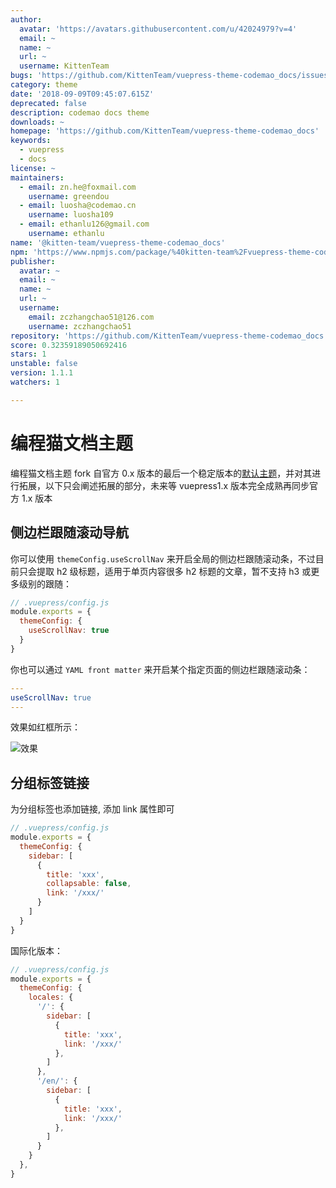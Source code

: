 ```yaml
---
author:
  avatar: 'https://avatars.githubusercontent.com/u/42024979?v=4'
  email: ~
  name: ~
  url: ~
  username: KittenTeam
bugs: 'https://github.com/KittenTeam/vuepress-theme-codemao_docs/issues'
category: theme
date: '2018-09-09T09:45:07.615Z'
deprecated: false
description: codemao docs theme
downloads: ~
homepage: 'https://github.com/KittenTeam/vuepress-theme-codemao_docs'
keywords:
  - vuepress
  - docs
license: ~
maintainers:
  - email: zn.he@foxmail.com
    username: greendou
  - email: luosha@codemao.cn
    username: luosha109
  - email: ethanlu126@gmail.com
    username: ethanlu
name: '@kitten-team/vuepress-theme-codemao_docs'
npm: 'https://www.npmjs.com/package/%40kitten-team%2Fvuepress-theme-codemao_docs'
publisher:
  avatar: ~
  email: ~
  name: ~
  url: ~
  username:
    email: zczhangchao51@126.com
    username: zczhangchao51
repository: 'https://github.com/KittenTeam/vuepress-theme-codemao_docs'
score: 0.32359189050692416
stars: 1
unstable: false
version: 1.1.1
watchers: 1

---
```


# 编程猫文档主题

编程猫文档主题 fork 自官方 0.x 版本的最后一个稳定版本的[默认主题](https://v0.vuepress.vuejs.org/zh/default-theme-config/)，并对其进行拓展，以下只会阐述拓展的部分，未来等 vuepress1.x 版本完全成熟再同步官方 1.x 版本

## 侧边栏跟随滚动导航

你可以使用 `themeConfig.useScrollNav` 来开启全局的侧边栏跟随滚动条，不过目前只会提取 h2 级标题，适用于单页内容很多 h2 标题的文章，暂不支持 h3 或更多级别的跟随：

```js
// .vuepress/config.js
module.exports = {
  themeConfig: {
    useScrollNav: true
  }
}
```

你也可以通过 `YAML front matter` 来开启某个指定页面的侧边栏跟随滚动条：

```yaml
---
useScrollNav: true
---

```

效果如红框所示：

![效果](./images/useScrollNav.jpg)

## 分组标签链接

为分组标签也添加链接, 添加 link 属性即可

```js
// .vuepress/config.js
module.exports = {
  themeConfig: {
    sidebar: [
      {
        title: 'xxx',
        collapsable: false,
        link: '/xxx/'
      }
    ]
  }
}
```

国际化版本：

```js
// .vuepress/config.js
module.exports = {
  themeConfig: {
    locales: {
      '/': {
        sidebar: [
          {
            title: 'xxx',
            link: '/xxx/'
          },
        ]
      },
      '/en/': {
        sidebar: [
          {
            title: 'xxx',
            link: '/xxx/'
          },
        ]
      }
    }
  },
}
```
